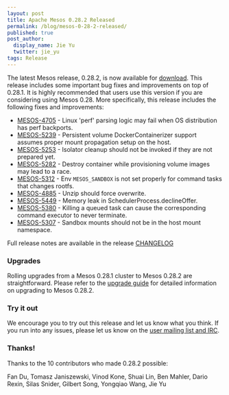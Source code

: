 ```yaml
---
layout: post
title: Apache Mesos 0.28.2 Released
permalink: /blog/mesos-0-28-2-released/
published: true
post_author:
  display_name: Jie Yu
  twitter: jie_yu
tags: Release
---
```


The latest Mesos release, 0.28.2, is now available for [download](http://mesos.apache.org/downloads). This release includes some important bug fixes and improvements on top of 0.28.1. It is highly recommended that users use this version if you are considering using Mesos 0.28. More specifically, this release includes the following fixes and improvements:

* [MESOS-4705](https://issues.apache.org/jira/browse/MESOS-4705) - Linux 'perf' parsing logic may fail when OS distribution has perf backports.
* [MESOS-5239](https://issues.apache.org/jira/browse/MESOS-5239) - Persistent volume DockerContainerizer support assumes proper mount propagation setup on the host.
* [MESOS-5253](https://issues.apache.org/jira/browse/MESOS-5253) - Isolator cleanup should not be invoked if they are not prepared yet.
* [MESOS-5282](https://issues.apache.org/jira/browse/MESOS-5282) - Destroy container while provisioning volume images may lead to a race.
* [MESOS-5312](https://issues.apache.org/jira/browse/MESOS-5312) - Env `MESOS_SANDBOX` is not set properly for command tasks that changes rootfs.
* [MESOS-4885](https://issues.apache.org/jira/browse/MESOS-4885) - Unzip should force overwrite.
* [MESOS-5449](https://issues.apache.org/jira/browse/MESOS-5449) - Memory leak in SchedulerProcess.declineOffer.
* [MESOS-5380](https://issues.apache.org/jira/browse/MESOS-5380) - Killing a queued task can cause the corresponding command executor to never terminate.
* [MESOS-5307](https://issues.apache.org/jira/browse/MESOS-5307) - Sandbox mounts should not be in the host mount namespace.

Full release notes are available in the release [CHANGELOG](https://gitbox.apache.org/repos/asf?p=mesos.git;a=blob_plain;f=CHANGELOG;hb=0.28.2)

### Upgrades

Rolling upgrades from a Mesos 0.28.1 cluster to Mesos 0.28.2 are straightforward. Please refer to the [upgrade guide](http://mesos.apache.org/documentation/latest/upgrades/) for detailed information on upgrading to Mesos 0.28.2.

### Try it out

We encourage you to try out this release and let us know what you think. If you run into any issues, please let us know on the [user mailing list and IRC](https://mesos.apache.org/community).

### Thanks!

Thanks to the 10 contributors who made 0.28.2 possible:

Fan Du, Tomasz Janiszewski, Vinod Kone, Shuai Lin, Ben Mahler, Dario Rexin, Silas Snider, Gilbert Song, Yongqiao Wang, Jie Yu
